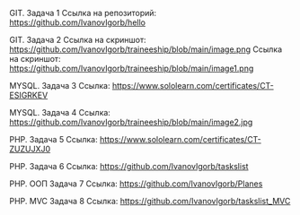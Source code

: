 GIT. Задача 1
Ссылка на репозиторий:
https://github.com/IvanovIgorb/hello

GIT. Задача 2
Ссылка на скриншот:
https://github.com/IvanovIgorb/traineeship/blob/main/image.png
Ссылка на скриншот:
https://github.com/IvanovIgorb/traineeship/blob/main/image1.png

MYSQL. Задача 3
Ссылка: https://www.sololearn.com/certificates/CT-ESIGRKEV

MYSQL. Задача 4
Ссылка: https://github.com/IvanovIgorb/traineeship/blob/main/image2.jpg

PHP. Задача 5
Ссылка: https://www.sololearn.com/certificates/CT-ZUZUJXJ0

PHP. Задача 6
Ссылка: https://github.com/IvanovIgorb/taskslist

PHP. ООП Задача 7
Ссылка: https://github.com/IvanovIgorb/Planes

PHP. MVC Задача 8
Ссылка: https://github.com/IvanovIgorb/taskslist_MVC
